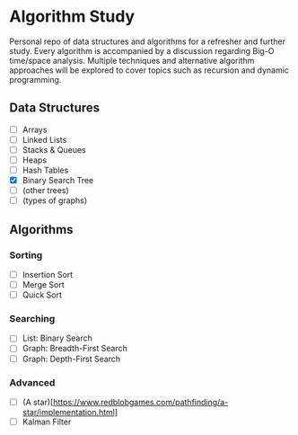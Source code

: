 # Algorithm Study

Personal repo of data structures and algorithms for a refresher and further study. Every algorithm is accompanied by a discussion regarding Big-O time/space analysis. Multiple techniques and alternative algorithm approaches will be explored to cover topics such as recursion and dynamic programming.


## Data Structures

- [ ] Arrays
- [ ] Linked Lists
- [ ] Stacks & Queues
- [ ] Heaps
- [ ] Hash Tables
- [x] Binary Search Tree
- [ ] (other trees)
- [ ] (types of graphs)

## Algorithms

### Sorting

- [ ] Insertion Sort
- [ ] Merge Sort
- [ ] Quick Sort

### Searching

- [ ] List: Binary Search
- [ ] Graph: Breadth-First Search
- [ ] Graph: Depth-First Search

### Advanced

- [ ] (A star)[https://www.redblobgames.com/pathfinding/a-star/implementation.html]
- [ ] Kalman Filter
